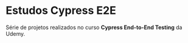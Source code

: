 # Estudos Cypress E2E

Série de projetos realizados no curso **Cypress End-to-End Testing** da Udemy.

